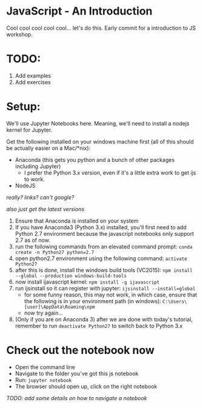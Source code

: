 # JavaScript - An Introduction

Cool cool cool cool cool... let's do this. 
Early commit for a introduction to JS workshop.

# TODO:
1. Add examples
2. Add exercises

# Setup:

We'll use Jupyter Notebooks here. 
Meaning, we'll need to install a nodejs kernel for Jupyter.

Get the following installed on your windows machine first (all of this should be actually easier on a Mac/*nix):
* Anaconda (this gets you python and a bunch of other packages including Jupyter)
	* I prefer the Python 3.x version, even if it's a little extra work to get ijs to work.
* NodeJS

_really? links? can't google?_

_also just get the latest versions_

1. Ensure that Anaconda is installed on your system
2. If you have Anaconda3 (Python 3.x) installed, you'll first need to add Python 2.7 environment because the javascript notebooks only support 2.7 as of now.
3. run the following commands from an elevated command prompt:
`conda create -n Python27 python=2.7`
4. open python2.7 environment using the following command:
`activate Python27`
5. after this is done, install the windows build tools (VC2015):
`npm install --global --production windows-build-tools`
6. now install ijavascript kernel:
`npm install -g ijavascript`
7. run ijsinstall so it can register with jupyter:
`ijsinstall --install=global`
	* for some funny reason, this may not work, in which case, ensure that the following is in your environment path (in windows):
	`C:\Users\[user]\AppData\Roaming\npm`
	* now try again...
8. (Only if you are on Anaconda 3) after we are done with today's tutorial, remember to run
`deactivate Python27`
to switch back to Python 3.x

# Check out the notebook now
* Open the command line
* Navigate to the folder you've got this js notebook
* Run:
`jupyter notebook`
* The browser should open up, click on the right notebook 

_TODO: add some details on how to navigate a notebook_